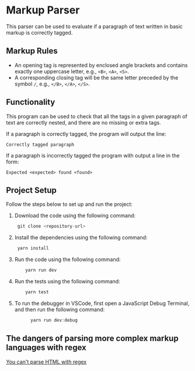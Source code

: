 # Markup Parser

This parser can be used to evaluate if a paragraph of text written in basic markup is correctly tagged.

## Markup Rules

- An opening tag is represented by enclosed angle brackets and contains exactly one uppercase letter, e.g., `<B>`, `<A>`, `<S>`.
- A corresponding closing tag will be the same letter preceded by the symbol `/`, e.g., `</B>`, `</A>`, `</S>`.

## Functionality

This program can be used to check that all the tags in a given paragraph of text are correctly nested, and there are no missing or extra tags.

If a paragraph is correctly tagged, the program will output the line:

`Correctly tagged paragraph`

If a paragraph is incorrectly tagged the program with output a line in the form:

`Expected <expected> found <found>`

## Project Setup

Follow the steps below to set up and run the project:

1. Download the code using the following command:

   ```javascript
    git clone <repository-url>
   ```

2. Install the dependencies using the following command:

   ```javascript
    yarn install
   ```

3. Run the code using the following command:

   ```javascript
       yarn run dev
   ```

4. Run the tests using the following command:

   ```javascript
       yarn test
   ```

5. To run the debugger in VSCode, first open a JavaScript Debug Terminal, and then run the following command:

   ```javascript
         yarn run dev:debug
   ```

## The dangers of parsing more complex markup languages with regex

[You can't parse HTML with regex](https://stackoverflow.com/questions/1732348/regex-match-open-tags-except-xhtml-self-contained-tags)
